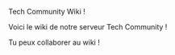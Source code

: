 Tech Community Wiki !



Voici le wiki de notre serveur Tech Community !


Tu peux collaborer au wiki !
